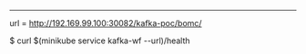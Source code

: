 ______________________________________________________
url = http://192.169.99.100:30082/kafka-poc/bomc/


$ curl $(minikube service kafka-wf --url)/health